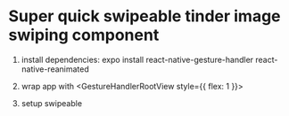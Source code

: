 # Super quick swipeable tinder image swiping component

1. install dependencies: expo install react-native-gesture-handler react-native-reanimated

2. wrap app with <GestureHandlerRootView style={{ flex: 1 }}>

3. setup swipeable
